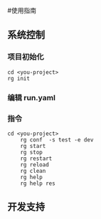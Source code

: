 #使用指南


## 系统控制

### 项目初始化

``` shell
cd <you-project>
rg init
```

### 编辑 run.yaml

### 指令
``` shell
cd <you-project>
    rg conf  -s test -e dev
    rg start
    rg stop
    rg restart
    rg reload
    rg clean
    rg help
    rg help res
```

## 开发支持
